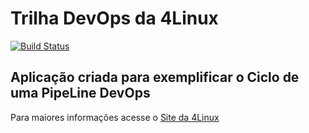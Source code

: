 # Trilha DevOps da 4Linux

<!-- Altere a Flag abaixo com sua URL do Travis -->
[![Build Status](https://travis-ci.org/Daniel-Fonseca-da-Silva/DevOpsLab-HelloWorld.svg?branch=master)](https://travis-ci.org/Daniel-Fonseca-da-Silva/DevOpsLab-HelloWorld)

## Aplicação criada para exemplificar o Ciclo de uma PipeLine DevOps


Para maiores informações acesse o [Site da 4Linux](https://www.4linux.com.br/cursos/devops)
